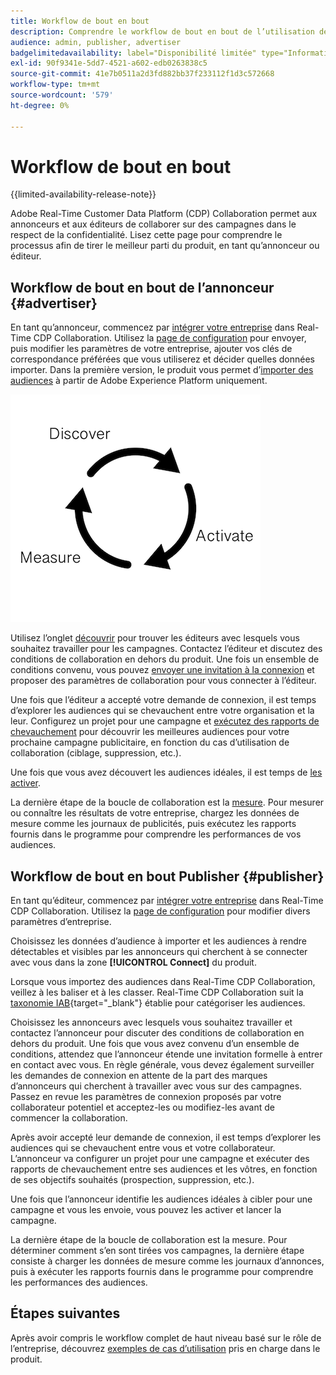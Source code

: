 ```yaml
---
title: Workflow de bout en bout
description: Comprendre le workflow de bout en bout de l’utilisation de Real-Time CDP Collaboration en tant qu’annonceur ou éditeur
audience: admin, publisher, advertiser
badgelimitedavailability: label="Disponibilité limitée" type="Informative" url="https://helpx.adobe.com/fr/legal/product-descriptions/real-time-customer-data-platform-collaboration.html newtab=true"
exl-id: 90f9341e-5dd7-4521-a602-edb0263838c5
source-git-commit: 41e7b0511a2d3fd882bb37f233112f1d3c572668
workflow-type: tm+mt
source-wordcount: '579'
ht-degree: 0%

---
```


# Workflow de bout en bout

{{limited-availability-release-note}}

Adobe Real-Time Customer Data Platform (CDP) Collaboration permet aux annonceurs et aux éditeurs de collaborer sur des campagnes dans le respect de la confidentialité. Lisez cette page pour comprendre le processus afin de tirer le meilleur parti du produit, en tant qu’annonceur ou éditeur.

## Workflow de bout en bout de l’annonceur {#advertiser}

En tant qu’annonceur, commencez par [intégrer votre entreprise](/help/guide/setup/onboard-account.md) dans Real-Time CDP Collaboration. Utilisez la [page de configuration](/help/guide/setup/setup-overview.md) pour envoyer, puis modifier les paramètres de votre entreprise, ajouter vos clés de correspondance préférées que vous utiliserez et décider quelles données importer. Dans la première version, le produit vous permet d’[importer des audiences](/help/guide/setup/onboard-audiences.md) à partir de Adobe Experience Platform uniquement.

![Découvrir, activer, mesurer pour les annonceurs.](/help/assets/end-to-end-workflow/discover-activate-measure.png)

Utilisez l’onglet [découvrir](/help/guide/connect/discover-publishers.md) pour trouver les éditeurs avec lesquels vous souhaitez travailler pour les campagnes. Contactez l’éditeur et discutez des conditions de collaboration en dehors du produit. Une fois un ensemble de conditions convenu, vous pouvez [envoyer une invitation à la connexion](/help/guide/connect/establishing-connections.md) et proposer des paramètres de collaboration pour vous connecter à l’éditeur.

Une fois que l’éditeur a accepté votre demande de connexion, il est temps d’explorer les audiences qui se chevauchent entre votre organisation et la leur. Configurez un projet pour une campagne et [exécutez des rapports de chevauchement](/help/guide/collaborate/discover.md) pour découvrir les meilleures audiences pour votre prochaine campagne publicitaire, en fonction du cas d’utilisation de collaboration (ciblage, suppression, etc.).

Une fois que vous avez découvert les audiences idéales, il est temps de [les activer](/help/guide/collaborate/activate.md).

La dernière étape de la boucle de collaboration est la [mesure](/help/guide/collaborate/measure.md). Pour mesurer ou connaître les résultats de votre entreprise, chargez les données de mesure comme les journaux de publicités, puis exécutez les rapports fournis dans le programme pour comprendre les performances de vos audiences.

## Workflow de bout en bout Publisher {#publisher}

En tant qu’éditeur, commencez par [intégrer votre entreprise](/help/guide/setup/onboard-account.md) dans Real-Time CDP Collaboration. Utilisez la [page de configuration](/help/guide/setup/setup-overview.md) pour modifier divers paramètres d’entreprise.

Choisissez les données d’audience à importer et les audiences à rendre détectables et visibles par les annonceurs qui cherchent à se connecter avec vous dans la zone **[!UICONTROL Connect]** du produit.

Lorsque vous importez des audiences dans Real-Time CDP Collaboration, veillez à les baliser et à les classer. Real-Time CDP Collaboration suit la [taxonomie IAB](https://www.iab.com/guidelines/content-taxonomy/){target="_blank"} établie pour catégoriser les audiences.

Choisissez les annonceurs avec lesquels vous souhaitez travailler et contactez l’annonceur pour discuter des conditions de collaboration en dehors du produit. Une fois que vous avez convenu d’un ensemble de conditions, attendez que l’annonceur étende une invitation formelle à entrer en contact avec vous. En règle générale, vous devez également surveiller les demandes de connexion en attente de la part des marques d’annonceurs qui cherchent à travailler avec vous sur des campagnes. Passez en revue les paramètres de connexion proposés par votre collaborateur potentiel et acceptez-les ou modifiez-les avant de commencer la collaboration.

Après avoir accepté leur demande de connexion, il est temps d’explorer les audiences qui se chevauchent entre vous et votre collaborateur. L’annonceur va configurer un projet pour une campagne et exécuter des rapports de chevauchement entre ses audiences et les vôtres, en fonction de ses objectifs souhaités (prospection, suppression, etc.).

Une fois que l’annonceur identifie les audiences idéales à cibler pour une campagne et vous les envoie, vous pouvez les activer et lancer la campagne.

La dernière étape de la boucle de collaboration est la mesure. Pour déterminer comment s’en sont tirées vos campagnes, la dernière étape consiste à charger les données de mesure comme les journaux d’annonces, puis à exécuter les rapports fournis dans le programme pour comprendre les performances des audiences.

## Étapes suivantes

Après avoir compris le workflow complet de haut niveau basé sur le rôle de l’entreprise, découvrez [exemples de cas d’utilisation](/help/guide/overview/use-cases.md) pris en charge dans le produit.
